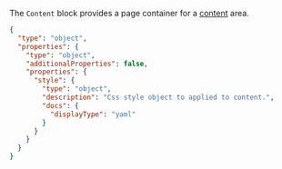 <TITLE>
Content
</TITLE>

<DESCRIPTION>

The `Content` block provides a page container for a [content](https://4x.ant.design/components/layout/) area.

</DESCRIPTION>

<SCHEMA>

```json
{
  "type": "object",
  "properties": {
    "type": "object",
    "additionalProperties": false,
    "properties": {
      "style": {
        "type": "object",
        "description": "Css style object to applied to content.",
        "docs": {
          "displayType": "yaml"
        }
      }
    }
  }
}
```

</SCHEMA>

<EXAMPLES>

</EXAMPLES>
